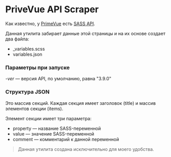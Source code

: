 
# PriveVue API Scraper

Как известно, у [PrimeVue](https://www.primefaces.org/primevue) есть [SASS API](https://www.primefaces.org/designer/api/primevue/3.9.0/).

Данная утилита забирает данные этой страницы и на их основе создает два файла:

* _variables.scss
* variables.json

### Параметры при запуске

*-ver* — версия API, по умолчанию, равна "3.9.0"

### Структура JSON

Это массив секций. Каждая секция имеет заголовок (title) и массив элементов секции (items).

Элемент секции имеет три параметра:

* property — название SASS-переменной
* value — значение SASS-переменной
* comment — комментарий к данной переменной

> Данная утилита создана исключительно для моего удобства.